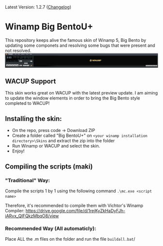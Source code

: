 Latest Version: 1.2.7 ([Changelog](https://github.com/SecurityRaven/Winamp-BigBentoUP/blob/changelogs/1.2.7.txt))
# Winamp Big BentoU+
This repository keeps alive the famous skin of Winamp 5, Big Bento by updating some componets and resolving some bugs that were present and not resolved.
<br>![img](screenshot.png)
## WACUP Support
This skin works great on WACUP with the latest preview update. I am aiming to update the window elements in order to bring the Big Bento style completed to WACUP!

## Installing the skin:
- On the repo, press code -> Download ZIP
- Create a folder called "Big BentoU+" on ``<your winamp installation directory>\Skins`` and extract the zip into the folder
- Run Winamp or WACUP and select the skin.
- Enjoy!
## Compiling the scripts (maki)

### "Traditional" Way:

Compile the scripts 1 by 1 using the following command ``.\mc.exe <script name>``

Therefore, it's recommended to compile them with Vichtor's Winamp Compiler: https://drive.google.com/file/d/1rejKyZkHaDyFJh-iARvx_QIFQkzMbqO8/view
### Recommended Way (All automaticly):
Place ALL the .m files on the folder and run the file ``buildall.bat``/



